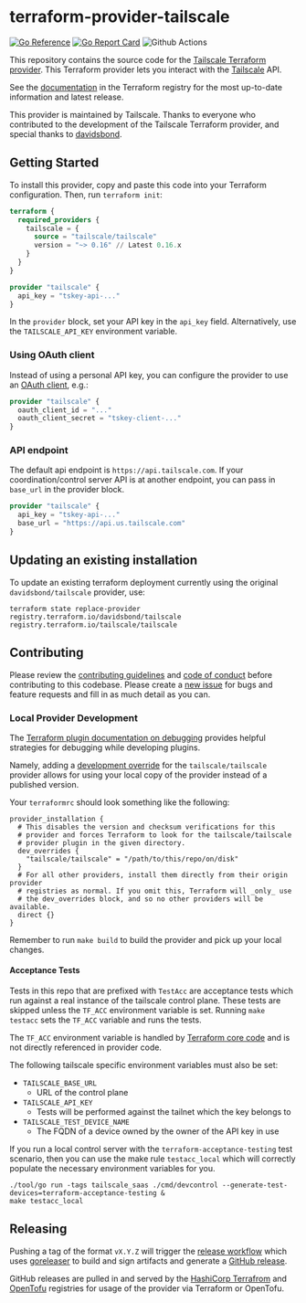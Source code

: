 # terraform-provider-tailscale

[![Go Reference](https://pkg.go.dev/badge/github.com/tailscale/terraform-provider-tailscale.svg)](https://pkg.go.dev/github.com/tailscale/terraform-provider-tailscale)
[![Go Report Card](https://goreportcard.com/badge/github.com/tailscale/terraform-provider-tailscale)](https://goreportcard.com/report/github.com/tailscale/terraform-provider-tailscale)
![Github Actions](https://github.com/tailscale/terraform-provider-tailscale/actions/workflows/ci.yml/badge.svg?branch=main)

This repository contains the source code for the [Tailscale Terraform provider](https://registry.terraform.io/providers/tailscale/tailscale).
This Terraform provider lets you interact with the [Tailscale](https://tailscale.com) API.

See the [documentation](https://registry.terraform.io/providers/tailscale/tailscale/latest/docs) in the Terraform registry
for the most up-to-date information and latest release.

This provider is maintained by Tailscale. Thanks to everyone who contributed to the development of the Tailscale Terraform provider, and special thanks to [davidsbond](https://github.com/davidsbond).

## Getting Started

To install this provider, copy and paste this code into your Terraform configuration. Then, run `terraform init`:

```terraform
terraform {
  required_providers {
    tailscale = {
      source = "tailscale/tailscale"
      version = "~> 0.16" // Latest 0.16.x
    }
  }
}

provider "tailscale" {
  api_key = "tskey-api-..."
}
```

In the `provider` block, set your API key in the `api_key` field. Alternatively, use the `TAILSCALE_API_KEY` environment variable.

### Using OAuth client

Instead of using a personal API key, you can configure the provider to use an [OAuth client](https://tailscale.com/kb/1215/oauth-clients/), e.g.:

```terraform
provider "tailscale" {
  oauth_client_id = "..."
  oauth_client_secret = "tskey-client-..."
}
```

### API endpoint

The default api endpoint is `https://api.tailscale.com`. If your coordination/control server API is at another endpoint, you can pass in `base_url` in the provider block.

```terraform
provider "tailscale" {
  api_key = "tskey-api-..."
  base_url = "https://api.us.tailscale.com"
}
```

## Updating an existing installation
To update an existing terraform deployment currently using the original `davidsbond/tailscale` provider, use:
```
terraform state replace-provider registry.terraform.io/davidsbond/tailscale registry.terraform.io/tailscale/tailscale
```

## Contributing

Please review the [contributing guidelines](./CONTRIBUTING.md) and [code of conduct](.github/CODE_OF_CONDUCT.md) before
contributing to this codebase. Please create a [new issue](https://github.com/tailscale/terraform-provider-tailscale/issues/new/choose)
for bugs and feature requests and fill in as much detail as you can.

### Local Provider Development

The [Terraform plugin documentation on debugging](https://developer.hashicorp.com/terraform/plugin/debugging)
provides helpful strategies for debugging while developing plugins.

Namely, adding a [development override](https://developer.hashicorp.com/terraform/cli/config/config-file#development-overrides-for-provider-developers)
for the `tailscale/tailscale` provider allows for using your local copy of the provider instead of a published version.

Your `terraformrc` should look something like the following:

```hcl
provider_installation {
  # This disables the version and checksum verifications for this
  # provider and forces Terraform to look for the tailscale/tailscale
  # provider plugin in the given directory.
  dev_overrides {
    "tailscale/tailscale" = "/path/to/this/repo/on/disk"
  }
  # For all other providers, install them directly from their origin provider
  # registries as normal. If you omit this, Terraform will _only_ use
  # the dev_overrides block, and so no other providers will be available.
  direct {}
}
```

Remember to run `make build` to build the provider and pick up your local changes.

#### Acceptance Tests

Tests in this repo that are prefixed with `TestAcc` are acceptance tests which run against a real instance of the tailscale control plane.
These tests are skipped unless the `TF_ACC` environment variable is set.
Running `make testacc` sets the `TF_ACC` variable and runs the tests.

The `TF_ACC` environment variable is handled by [Terraform core code](https://developer.hashicorp.com/terraform/plugin/sdkv2/testing/acceptance-tests#requirements-and-recommendations)
and is not directly referenced in provider code.

The following tailscale specific environment variables must also be set:
- `TAILSCALE_BASE_URL`
  - URL of the control plane
- `TAILSCALE_API_KEY`
  - Tests will be performed against the tailnet which the key belongs to
- `TAILSCALE_TEST_DEVICE_NAME`
  - The FQDN of a device owned by the owner of the API key in use

If you run a local control server with the `terraform-acceptance-testing` test scenario, then you can use the make rule `testacc_local`
which will correctly populate the necessary environment variables for you.

```
./tool/go run -tags tailscale_saas ./cmd/devcontrol --generate-test-devices=terraform-acceptance-testing &
make testacc_local
```

## Releasing

Pushing a tag of the format `vX.Y.Z` will trigger the [release workflow](./.github/workflows/release.yml) which uses [goreleaser](https://github.com/goreleaser/goreleaser) to build and sign artifacts and generate a [GitHub release](https://github.com/tailscale/terraform-provider-tailscale/releases).

GitHub releases are pulled in and served by the [HashiCorp Terrafrom](https://registry.terraform.io/providers/tailscale/tailscale/latest) and [OpenTofu](https://github.com/opentofu/registry/blob/main/providers/t/tailscale/tailscale.json) registries for usage of the provider via Terraform or OpenTofu.
